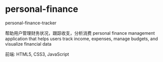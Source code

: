 # personal-finance

personal-finance-tracker

帮助用户管理财务状况，跟踪收支，分析消费
personal finance management application that helps users track income, expenses, manage budgets, and visualize financial data

前端: HTML5, CSS3, JavaScript
